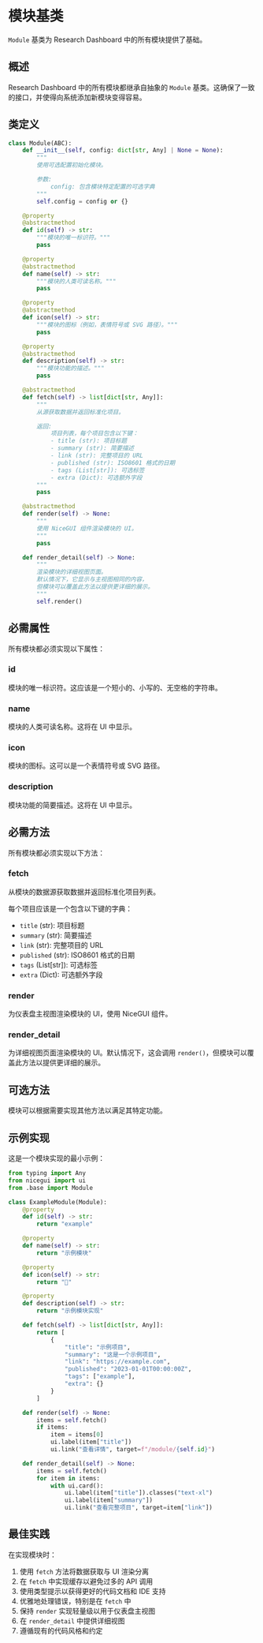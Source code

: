 # 模块基类

`Module` 基类为 Research Dashboard 中的所有模块提供了基础。

## 概述

Research Dashboard 中的所有模块都继承自抽象的 `Module` 基类。这确保了一致的接口，并使得向系统添加新模块变得容易。

## 类定义

```python
class Module(ABC):
    def __init__(self, config: dict[str, Any] | None = None):
        """
        使用可选配置初始化模块。

        参数:
            config: 包含模块特定配置的可选字典
        """
        self.config = config or {}

    @property
    @abstractmethod
    def id(self) -> str:
        """模块的唯一标识符。"""
        pass

    @property
    @abstractmethod
    def name(self) -> str:
        """模块的人类可读名称。"""
        pass

    @property
    @abstractmethod
    def icon(self) -> str:
        """模块的图标（例如，表情符号或 SVG 路径）。"""
        pass

    @property
    @abstractmethod
    def description(self) -> str:
        """模块功能的描述。"""
        pass

    @abstractmethod
    def fetch(self) -> list[dict[str, Any]]:
        """
        从源获取数据并返回标准化项目。

        返回:
            项目列表，每个项目包含以下键：
            - title (str): 项目标题
            - summary (str): 简要描述
            - link (str): 完整项目的 URL
            - published (str): ISO8601 格式的日期
            - tags (List[str]): 可选标签
            - extra (Dict): 可选额外字段
        """
        pass

    @abstractmethod
    def render(self) -> None:
        """
        使用 NiceGUI 组件渲染模块的 UI。
        """
        pass

    def render_detail(self) -> None:
        """
        渲染模块的详细视图页面。
        默认情况下，它显示与主视图相同的内容，
        但模块可以覆盖此方法以提供更详细的展示。
        """
        self.render()
```

## 必需属性

所有模块都必须实现以下属性：

### id

模块的唯一标识符。这应该是一个短小的、小写的、无空格的字符串。

### name

模块的人类可读名称。这将在 UI 中显示。

### icon

模块的图标。这可以是一个表情符号或 SVG 路径。

### description

模块功能的简要描述。这将在 UI 中显示。

## 必需方法

所有模块都必须实现以下方法：

### fetch

从模块的数据源获取数据并返回标准化项目列表。

每个项目应该是一个包含以下键的字典：

- `title` (str): 项目标题
- `summary` (str): 简要描述
- `link` (str): 完整项目的 URL
- `published` (str): ISO8601 格式的日期
- `tags` (List[str]): 可选标签
- `extra` (Dict): 可选额外字段

### render

为仪表盘主视图渲染模块的 UI，使用 NiceGUI 组件。

### render_detail

为详细视图页面渲染模块的 UI。默认情况下，这会调用 `render()`，但模块可以覆盖此方法以提供更详细的展示。

## 可选方法

模块可以根据需要实现其他方法以满足其特定功能。

## 示例实现

这是一个模块实现的最小示例：

```python
from typing import Any
from nicegui import ui
from .base import Module

class ExampleModule(Module):
    @property
    def id(self) -> str:
        return "example"

    @property
    def name(self) -> str:
        return "示例模块"

    @property
    def icon(self) -> str:
        return "📝"

    @property
    def description(self) -> str:
        return "示例模块实现"

    def fetch(self) -> list[dict[str, Any]]:
        return [
            {
                "title": "示例项目",
                "summary": "这是一个示例项目",
                "link": "https://example.com",
                "published": "2023-01-01T00:00:00Z",
                "tags": ["example"],
                "extra": {}
            }
        ]

    def render(self) -> None:
        items = self.fetch()
        if items:
            item = items[0]
            ui.label(item["title"])
            ui.link("查看详情", target=f"/module/{self.id}")

    def render_detail(self) -> None:
        items = self.fetch()
        for item in items:
            with ui.card():
                ui.label(item["title"]).classes("text-xl")
                ui.label(item["summary"])
                ui.link("查看完整项目", target=item["link"])
```

## 最佳实践

在实现模块时：

1. 使用 `fetch` 方法将数据获取与 UI 渲染分离
2. 在 `fetch` 中实现缓存以避免过多的 API 调用
3. 使用类型提示以获得更好的代码文档和 IDE 支持
4. 优雅地处理错误，特别是在 `fetch` 中
5. 保持 `render` 实现轻量级以用于仪表盘主视图
6. 在 `render_detail` 中提供详细视图
7. 遵循现有的代码风格和约定